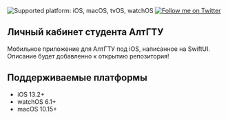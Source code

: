 ![Supported platform: iOS, macOS, tvOS, watchOS](https://img.shields.io/badge/platform-iOS%2C%20macOS%2C%20tvOS%2C%20watchOS-lightgrey)
[![Follow me on Twitter](https://img.shields.io/twitter/follow/lisindima?style=social)](https://twitter.com/intent/follow?screen_name=lisindima)
## Личный кабинет студента АлтГТУ
Мобильное приложение для АлтГТУ под iOS, написанное на SwiftUI.
Описание будет добавленно к открытию репозитория!

## Поддерживаемые платформы

* iOS 13.2+
* watchOS 6.1+
* macOS 10.15+
